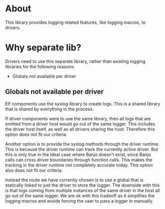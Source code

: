 # About

This library provides logging related features, like logging macros, to drivers.

# Why separate lib?

Drivers need to use this separate library, rather than existing logging libraries for the
following reasons:

 - Globals not available per driver

## Globals not available per driver

Elf components use the syslog library to create logs. This is a shared library that is shared by
everything in the process.

If driver components were to use the same library, then all logs that are emitted from a driver
host would go out of the same logger. This includes the driver host itself, as well as all drivers
sharing the host. Therefore this option does not fit our criteria.

Another option is to provide the syslog methods through the driver runtime. This is because
the driver runtime can track the currently active driver. But this is only true in the ideal case
where Banjo doesn't exist, since Banjo calls can cross driver boundaries through function calls.
This makes the tracking in the driver runtime not completely accurate today. This option also does
not fit our criteria.

Instead the route we have currently chosen is to use a global that is statically linked to just
the driver to store the logger. The downside with this is that logs coming from multiple instances
of the same driver in the host all go out of the same logger. We are ok with this tradeoff as it
simplifies the logging macros and avoids forcing the user to pass a logger in manually.
